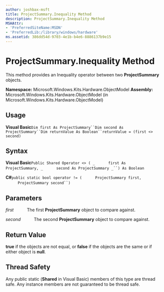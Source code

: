 ```yaml
---
author: joshbax-msft
title: ProjectSummary.Inequality Method
description: ProjectSummary.Inequality Method
MSHAttr:
- 'PreferredSiteName:MSDN'
- 'PreferredLib:/library/windows/hardware'
ms.assetid: 386dd54d-9703-4e1b-b4e6-8886137b9e15
---
```


# ProjectSummary.Inequality Method


This method provides an Inequality operator between two **ProjectSummary** objects.

**Namespace:** Microsoft.Windows.Kits.Hardware.ObjectModel **Assembly:** Microsoft.Windows.Kits.Hardware.ObjectModel (in Microsoft.Windows.Kits.Hardware.ObjectModel)

## Usage


**Visual Basic**`Dim first As ProjectSummary``Dim second As ProjectSummary``Dim returnValue As Boolean``returnValue = (first <> second)`

## Syntax


**Visual Basic**`Public Shared Operator <> ( _`           `first As ProjectSummary, _`           `second As ProjectSummary _``) As Boolean`

**C#**`public static bool operator != (`           `ProjectSummary first,`           `ProjectSummary second``)`

## Parameters


*first*           The first **ProjectSummary** object to compare against.

*second*           The second **ProjectSummary** object to compare against.

## Return Value


**true** if the objects are not equal, or **false** if the objects are the same or if either object is **null**.

## Thread Safety


Any public static (**Shared** in Visual Basic) members of this type are thread safe. Any instance members are not guaranteed to be thread safe.

 

 







